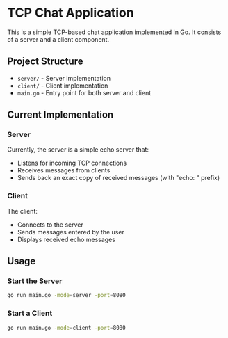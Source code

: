# TCP Chat Application

This is a simple TCP-based chat application implemented in Go. It consists of a server and a client component.

## Project Structure
- `server/` - Server implementation
- `client/` - Client implementation
- `main.go` - Entry point for both server and client

## Current Implementation

### Server
Currently, the server is a simple echo server that:
- Listens for incoming TCP connections
- Receives messages from clients
- Sends back an exact copy of received messages (with "echo: " prefix)

### Client
The client:
- Connects to the server
- Sends messages entered by the user
- Displays received echo messages

## Usage

### Start the Server
```bash
go run main.go -mode=server -port=8080
```

### Start a Client
```bash
go run main.go -mode=client -port=8080